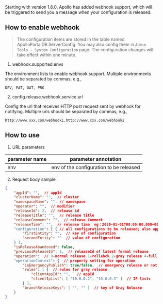 Starting with version 1.8.0, Apollo has added webhook support, which will be triggered to send you a message when your configuration is released.

## How to enable webhook

> The configuration items are stored in the table named ApolloPortalDB.ServerConfig. You may also config them in `Admin Tools - System Configuration` page. The configuration changes will take effect within one minute.

1. webhook.supported.envs

The environment lists to enable webhook support. Multiple environments should be separated by commas, e.g.,

```
DEV, FAT, UAT, PRO
```

2. config.release.webhook.service.url

Config the url that receives HTTP post request sent by webhook for notifying. Multiple urls should be separated by commas, e.g.,

```
http://www.xxx.com/webhook1,http://www.xxx.com/webhook2
```

## How to use

1. URL parameters

parameter name    | parameter annotation
--- | ---
 env   | env of the configuration to be released

2. Request body sample

```json
{
    "appId": "",  // appId
    "clusterName": "",  // cluster
    "namespaceName": "", // namespace
    "operator": "",  // modifier
    "releaseId": 2,  // release id
    "releaseTitle": "",  // release title 
    "releaseComment": "",  // release Comment
    "releaseTime": "",  // release time  eg：2020-01-01T00:00:00.000+0800
    "configuration": [ { // all configurations to be released; also applies to gray release
        "firstEntity": "",  // key of configuration
        "secondEntity": ""  // value of configuration
    } ],
    "isReleaseAbandoned": false,
    "previousReleaseId": 1,  // releaseId of latest formal release
    "operation":  // 0-normal release 1-rollabck 2-gray release 4-full release
    "operationContext": {  // property setting for operation
        "isEmergencyPublish": true/false,  // emergercy release or not
        "rules": [ {  // rules for gray release
            "clientAppId": "",   // appId
            "clientIpList": [ "10.0.0.2", "10.0.0.3" ]  // IP lists
        } ],
        "branchReleaseKeys": [ "", "" ]  // key of Gray Release
    }
}
```
